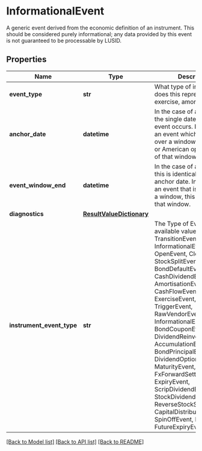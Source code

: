 # InformationalEvent

A generic event derived from the economic definition of an instrument. This should be considered purely  informational; any data provided by this event is not guaranteed to be processable by LUSID.

## Properties
Name | Type | Description | Notes
------------ | ------------- | ------------- | -------------
**event_type** | **str** | What type of internal event does this represent; reset, exercise, amortisation etc. | [readonly] 
**anchor_date** | **datetime** | In the case of a point event, the single date on which the event occurs. In the case of an event which is  spread over a window, e.g. a barrier or American option, the start of that window. | 
**event_window_end** | **datetime** | In the case of a point event this is identical to the anchor date. In the case of an event that is spread over a window,  this is the end of that window. | [optional] [readonly] 
**diagnostics** | [**ResultValueDictionary**](ResultValueDictionary.md) |  | [optional] 
**instrument_event_type** | **str** | The Type of Event. The available values are: TransitionEvent, InformationalEvent, OpenEvent, CloseEvent, StockSplitEvent, BondDefaultEvent, CashDividendEvent, AmortisationEvent, CashFlowEvent, ExerciseEvent, ResetEvent, TriggerEvent, RawVendorEvent, InformationalErrorEvent, BondCouponEvent, DividendReinvestmentEvent, AccumulationEvent, BondPrincipalEvent, DividendOptionEvent, MaturityEvent, FxForwardSettlementEvent, ExpiryEvent, ScripDividendEvent, StockDividendEvent, ReverseStockSplitEvent, CapitalDistributionEvent, SpinOffEvent, MergerEvent, FutureExpiryEvent | 

[[Back to Model list]](../README.md#documentation-for-models) [[Back to API list]](../README.md#documentation-for-api-endpoints) [[Back to README]](../README.md)


